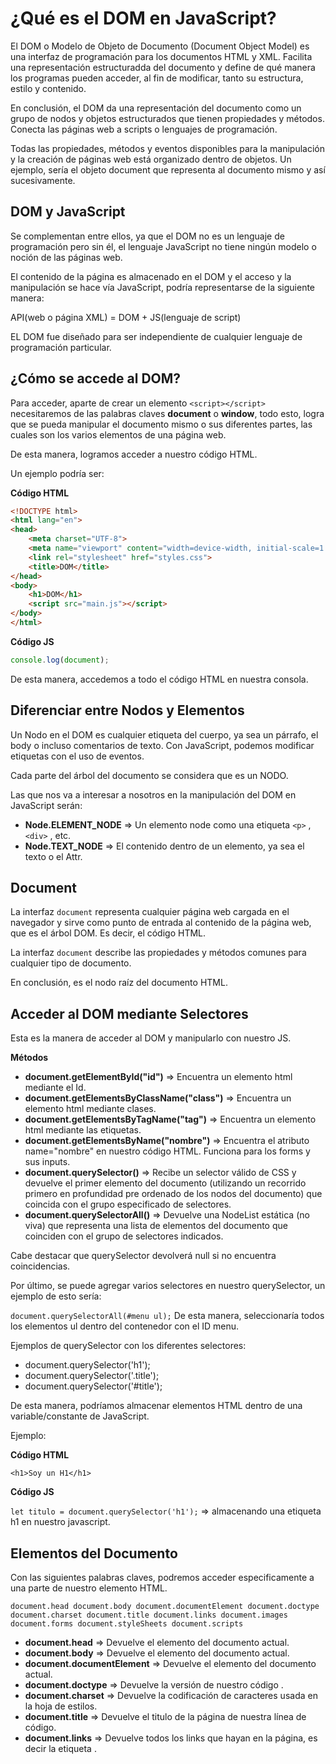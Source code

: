 # ¿Qué es el DOM en JavaScript?

El DOM o Modelo de Objeto de Documento (Document Object Model) es una interfaz de programación para los documentos HTML y XML. Facilita una representación estructuradda del documento y define de qué manera los programas pueden acceder, al fin de modificar, tanto su estructura, estilo y contenido.

En conclusión, el DOM da una representación del documento como un grupo de nodos y objetos estructurados que tienen propiedades y métodos. Conecta las páginas web a scripts o lenguajes de programación.

Todas las propiedades, métodos y eventos disponibles para la manipulación y la creación de páginas web está organizado dentro de objetos. Un ejemplo, sería el objeto document que representa al documento mismo y así sucesivamente.

## DOM y JavaScript

Se complementan entre ellos, ya que el DOM no es un lenguaje de programación pero sin él, el lenguaje JavaScript no tiene ningún modelo o noción de las páginas web.

El contenido de la página es almacenado en el DOM y el acceso y la manipulación se hace vía JavaScript, podría representarse de la siguiente manera:

API(web o página XML) = DOM + JS(lenguaje de script)

EL DOM fue diseñado para ser independiente de cualquier lenguaje de programación particular.

## ¿Cómo se accede al DOM?

Para acceder, aparte de crear un elemento `<script></script>` necesitaremos de las palabras claves **document** o **window**, todo esto, logra que se pueda manipular el documento mismo o sus diferentes partes, las cuales son los varios elementos de una página web.

De esta manera, logramos acceder a nuestro código HTML.

Un ejemplo podría ser:

**Código HTML**

```html
<!DOCTYPE html>
<html lang="en">
<head>
    <meta charset="UTF-8">
    <meta name="viewport" content="width=device-width, initial-scale=1.0">
    <link rel="stylesheet" href="styles.css">
    <title>DOM</title>
</head>
<body>
    <h1>DOM</h1>
    <script src="main.js"></script>
</body>
</html>
```

**Código JS**

```javascript
console.log(document);
```

De esta manera, accedemos a todo el código HTML en nuestra consola.

## Diferenciar entre Nodos y Elementos

Un Nodo en el DOM es cualquier etiqueta del cuerpo, ya sea un párrafo, el body o incluso comentarios de texto. Con JavaScript, podemos modificar etiquetas con el uso de eventos.

Cada parte del árbol del documento se considera que es un NODO.

Las que nos va a interesar a nosotros en la manipulación del DOM en JavaScript serán:

* **Node.ELEMENT\_NODE** => Un elemento node como una etiqueta `<p>` , `<div>` , etc.
* **Node.TEXT\_NODE** => El contenido dentro de un elemento, ya sea el texto o el Attr.

## Document

La interfaz `document` representa cualquier página web cargada en el navegador y sirve como punto de entrada al contenido de la página web, que es el árbol DOM. Es decir, el código HTML.

La interfaz `document` describe las propiedades y métodos comunes para cualquier tipo de documento.

En conclusión, es el nodo raíz del documento HTML.

## Acceder al DOM mediante Selectores

Esta es la manera de acceder al DOM y manipularlo con nuestro JS.

**Métodos**

* **document.getElementById("id")** => Encuentra un elemento html mediante el Id.
* **document.getElementsByClassName("class")** => Encuentra un elemento html mediante clases.
* **document.getElementsByTagName("tag")** => Encuentra un elemento html mediante las etiquetas.
* **document.getElementsByName("nombre")** => Encuentra el atributo name="nombre" en nuestro código HTML. Funciona para los forms y sus inputs.
* **document.querySelector()** => Recibe un selector válido de CSS y devuelve el primer elemento del documento (utilizando un recorrido primero en profundidad pre ordenado de los nodos del documento) que coincida con el grupo especificado de selectores.
* **document.querySelectorAll()** => Devuelve una NodeList estática (no viva) que representa una lista de elementos del documento que coinciden con el grupo de selectores indicados.

Cabe destacar que querySelector devolverá null si no encuentra coincidencias.

Por último, se puede agregar varios selectores en nuestro querySelector, un ejemplo de esto sería:

`document.querySelectorAll(#menu ul);` De esta manera, seleccionaría todos los elementos ul dentro del contenedor con el ID menu.

Ejemplos de querySelector con los diferentes selectores:

* document.querySelector('h1');
* document.querySelector('.title');
* document.querySelector('#title');

De esta manera, podríamos almacenar elementos HTML dentro de una variable/constante de JavaScript.

Ejemplo:

**Código HTML**

`<h1>Soy un H1</h1>`

**Código JS**

`let titulo = document.querySelector('h1');` => almacenando una etiqueta h1 en nuestro javascript.

## Elementos del Documento

Con las siguientes palabras claves, podremos acceder especificamente a una parte de nuestro elemento HTML.

`document.head document.body document.documentElement document.doctype document.charset document.title document.links document.images document.forms document.styleSheets document.scripts`

* **document.head** => Devuelve el elemento del documento actual.
* **document.body** => Devuelve el elemento del documento actual.
* **document.documentElement** => Devuelve el elemento del documento actual.
* **document.doctype** => Devuelve la versión de nuestro código .
* **document.charset** => Devuelve la codificación de caracteres usada en la hoja de estilos.
* **document.title** => Devuelve el titulo de la página de nuestra línea de código.
* **document.links** => Devuelve todos los links que hayan en la página, es decir la etiqueta .
